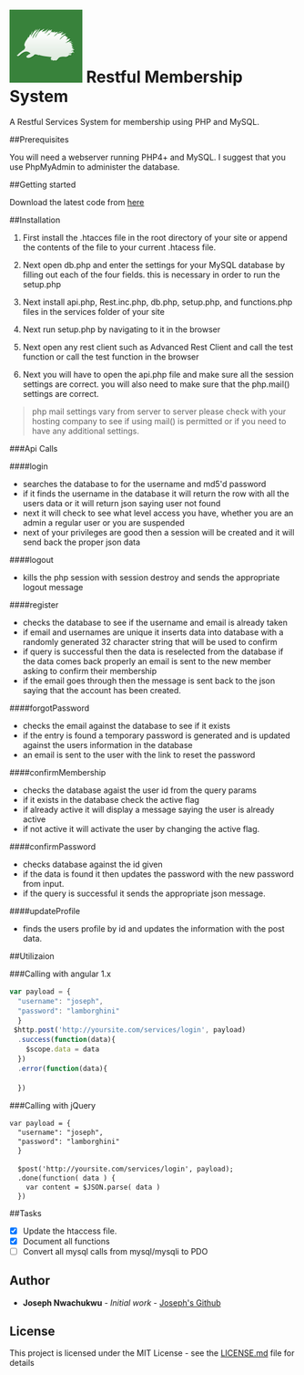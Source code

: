 # ![logo](https://raw.githubusercontent.com/josephnwachukwu/PHP-Restful-Membership-System/master/porcupine.png) Restful Membership System

A Restful Services System for membership using PHP and MySQL.

##Prerequisites 

You will need a webserver running PHP4+ and MySQL.
I suggest that you use PhpMyAdmin to administer the database.

##Getting started

Download the latest code from [here](https://github.com/josephnwachukwu/PHP-Restful-Membership-System)

##Installation

1. First install the .htacces file in the root directory of your site or append the contents of the file to your current .htacess file.

2. Next open db.php and enter the settings for your MySQL database by filling out each of the four fields. this is necessary in order to run the setup.php

3. Next install api.php, Rest.inc.php, db.php, setup.php, and functions.php files in the services folder of your site

4. Next run setup.php by navigating to it in the browser

5. Next open any rest client such as Advanced Rest Client and call the test function or call the test function in the browser

6. Next you will have to open the api.php file and make sure all the session settings are correct. you will also need to make sure that the php.mail() settings are correct.

> php mail settings vary from server to server please check with your hosting company to see if using mail() is permitted or if you need to have any additional settings. 


###Api Calls

####login
* searches the database to for the username and md5'd password
* if it finds the username in the database it will return the row with all the users data or it will return json saying user not found
* next it will check to see what level access you have, whether you are an admin a regular user or you are suspended
* next of your privileges are good then a session will be created and it will send back the proper json data

####logout
* kills the php session with session destroy and sends the appropriate logout message

####register
* checks the database to see if the username and email is already taken
* if email and usernames are unique it inserts data into database with a randomly generated 32 character string that will be used to confirm
* if query is successful then the data is reselected from the database if the data comes back properly an email is sent to the new member asking to confirm their membership
* if the email goes through then the message is sent back to the json saying that the account has been created.


####forgotPassword
* checks the email against the database to see if it exists 
* if the entry is found a temporary password is generated and is updated against the users information in the database
* an email is sent to the user with the link to reset the password

####confirmMembership
* checks the database agaist the user id from the query params
* if it exists in the database check the active flag
* if already active it will display a message saying the user is already active
* if not active it will activate the user by changing the active flag.

####confirmPassword
* checks database against the id given
* if the data is found it then updates the password with the new password from input.
* if the query is successful it sends the appropriate json message.

####updateProfile
* finds the users profile by id and updates the information with the post data.


##Utilizaion

###Calling with angular 1.x
```javascript
var payload = {
  "username": "joseph",
  "password": "lamborghini"
  }
 $http.post('http://yoursite.com/services/login', payload)
  .success(function(data){
    $scope.data = data
  })
  .error(function(data){
  
  })
```
###Calling with jQuery
```
var payload = {
  "username": "joseph",
  "password": "lamborghini"
  }
  
  $post('http://yoursite.com/services/login', payload);
  .done(function( data ) {
    var content = $JSON.parse( data )
  })
```
##Tasks

- [x] Update the htaccess file.
- [X] Document all functions
- [ ] Convert all mysql calls from mysql/mysqli to PDO

## Author

* **Joseph Nwachukwu** - *Initial work* - [Joseph's Github](https://github.com/josephnwachukwu)

## License

This project is licensed under the MIT License - see the [LICENSE.md](LICENSE.md) file for details
